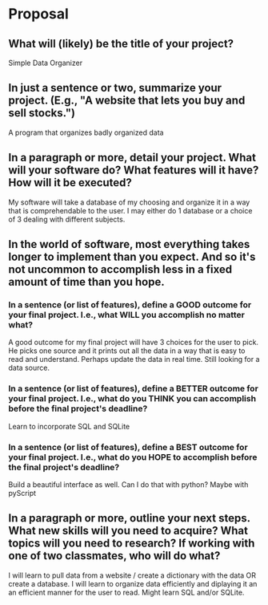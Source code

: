 # Proposal

## What will (likely) be the title of your project?

Simple Data Organizer 

## In just a sentence or two, summarize your project. (E.g., "A website that lets you buy and sell stocks.")

A program that organizes badly organized data

## In a paragraph or more, detail your project. What will your software do? What features will it have? How will it be executed?

My software will take a database of my choosing and organize it in a way that is comprehendable to the user. I may either do 1 database or a choice of 3 dealing with different subjects.

## In the world of software, most everything takes longer to implement than you expect. And so it's not uncommon to accomplish less in a fixed amount of time than you hope.

### In a sentence (or list of features), define a GOOD outcome for your final project. I.e., what WILL you accomplish no matter what?

A good outcome for my final project will have 3 choices for the user to pick. He picks one source and it prints out all the data in a way that is easy to read and understand. Perhaps update the data in real time. Still looking for a data source.

### In a sentence (or list of features), define a BETTER outcome for your final project. I.e., what do you THINK you can accomplish before the final project's deadline?

Learn to incorporate SQL and SQLite

### In a sentence (or list of features), define a BEST outcome for your final project. I.e., what do you HOPE to accomplish before the final project's deadline?

Build a beautiful interface as well. Can I do that with python? Maybe with pyScript 

## In a paragraph or more, outline your next steps. What new skills will you need to acquire? What topics will you need to research? If working with one of two classmates, who will do what?

I will learn to pull data from a website / create a dictionary with the data OR create a database. I will learn to organize data efficiently and diplaying it an an efficient manner for the user to read. Might learn SQL and/or SQLite.
